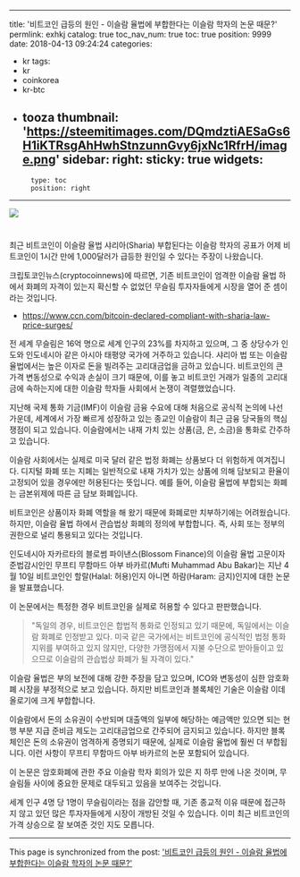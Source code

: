 
---
title: '비트코인 급등의 원인 - 이슬람 율법에 부합한다는 이슬람 학자의 논문 때문?'
permlink: exhkj
catalog: true
toc_nav_num: true
toc: true
position: 9999
date: 2018-04-13 09:24:24
categories:
- kr
tags:
- kr
- coinkorea
- kr-btc
- tooza
thumbnail: 'https://steemitimages.com/DQmdztiAESaGs6H1iKTRsgAhHwhStnzunnGvy6jxNc1RfrH/image.png'
sidebar:
    right:
        sticky: true
widgets:
    -
        type: toc
        position: right
---


![](https://steemitimages.com/DQmdztiAESaGs6H1iKTRsgAhHwhStnzunnGvy6jxNc1RfrH/image.png)
#
최근 비트코인이 이슬람 율법 샤리아(Sharia) 부합된다는 이슬람 학자의 공표가 어제 비트코인이 1시간 만에 1,000달러가 급등한 원인일 수 있다는 주장이 나왔습니다.

크립토코인뉴스(cryptocoinnews)에 따르면, 기존 비트코인이 엄격한 이슬람 율법 하에서 화폐의 자격이 있는지 확신할 수 없었던 무슬림 투자자들에게 시장을 열어 준 셈이라는 것입니다. 
- https://www.ccn.com/bitcoin-declared-compliant-with-sharia-law-price-surges/

전 세계 무슬림은 16억 명으로 세계 인구의 23%를 차지하고 있으며, 그 중 상당수가 인도와 인도네시아 같은 아시아 태평양 국가에 거주하고 있습니다.  샤리아 법 또는 이슬람 율법에서는 높은 이자로 돈을 빌려주는 고리대금업을 금하고 있습니다.  비트코인의 큰 가격 변동성으로 수익과 손실이 크기 때문에, 이를 놓고 비트코인 거래가 일종의 고리대금에 속하는지에 대한 이슬람 학자들 사회에서 논쟁이 격렬했었습니다. 

지난해 국제 통화 기금(IMF)이 이슬람 금융 수요에 대해 처음으로 공식적 논의에 나선 가운데, 세계에서 가장 빠르게 성장하고 있는 종교인 이슬람이 최근 금융 당국들의 핵심 쟁점이 되고 있습니다.  이슬람에서는 내재 가치 있는 상품(금, 은, 소금)을 통화로 간주하고 있습니다. 

이슬람 사회에서는 실제로 미국 달러 같은 법정 화폐는 상품보다 더 위험하게 여겨집니다.  디지털 화폐 또는 지폐는 일반적으로 내재 가치가 있는 상품에 의해 담보되고 환율이 고정되어 있을 경우에만 허용된다는 뜻입니다.  예를 들어, 이슬람 율법에 부합되는 화폐는 금본위제에 따른 금 담보 화폐입니다. 

비트코인은 상품이자 화폐 역할을 해 왔기 때문에 화폐로만 치부하기에는 어려웠습니다.  하지만, 이슬람 율법 하에서 관습법상 화폐의 정의에 부합합니다.  즉, 사회 또는 정부의 권한으로 널리 통용되고 있다는 것입니다. 

인도네시아 자카르타의 블로썸 파이낸스(Blossom Finance)의 이슬람 율법 고문이자 준법감시인인 무프티 무함마드 아부 바카르(Mufti Muhammad Abu Bakar)는 지난 4월 10일 비트코인인 할랄(Halal: 허용)인지 아니면 하람(Haram: 금지)인지에 대한 논문을 발표했습니다.

이 논문에서는 특정한 경우 비트코인을 실제로 허용할 수 있다고 판판했습니다.

>"독일의 경우, 비트코인은 합법적 통화로 인정되고 있기 때문에, 독일에서는 이슬람 화폐로 인정받고 있다. 미국 같은 국가에서는 비트코인에 공식적인 법정 통화 지위를 부여하고 있지 않지만, 다양한 가맹점에서 지불 수단으로 받아들이고 있으므로 이슬람의 관습법상 화폐가 될 자격이 있다."

이슬람 율법은 부의 보전에 대해 강한 주장을 담고 있으며, ICO와 변동성이 심한 암호화폐 시장을 부정적으로 보고 있습니다.  하지만 비트코인과 블록체인 기술은 이슬람 이데올로기에 크게 부합합니다. 

이슬람에서 돈의 소유권이 수반되며 대출액의 일부에 해당하는 예금액만 있으면 되는 현행 부분 지급 준비금 제도는 고리대금업으로 간주되어 금지되고 있습니다. 하지만 블록체인은 돈의 소유권이 엄격하게 증명되기 때문에, 실제로 이슬람 율법에 훨씬 더 부합됩니다. 이런 사항이 무프티 무함마드 아부 바카르의 논문 포함되어 있습니다. 

이 논문은 암호화폐에 관한 주요 이슬람 학자 회의가 있은 지 하루 만에 나온 것이며, 무슬림들 사이에 중요한 문제로 대두되고 있음을 보여주는 것입니다. 

세계 인구 4명 당 1명이 무슬림이라는 점을 감안할 때, 기존 종교적 이유 때문에 접근하지 않고 있던 많은 투자자들에게 시장이 개방된 것일 수 있습니다.  이미 최근 비트코인의 가격 상승으로 잘 보여준 것인 지도 모릅니다.

- - -

This page is synchronized from the post: ['비트코인 급등의 원인 - 이슬람 율법에 부합한다는 이슬람 학자의 논문 때문?'](https://steemit.com/@pius.pius/exhkj)
